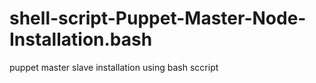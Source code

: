 # shell-script-Puppet-Master-Node-Installation.bash
puppet master slave installation using bash sccript
